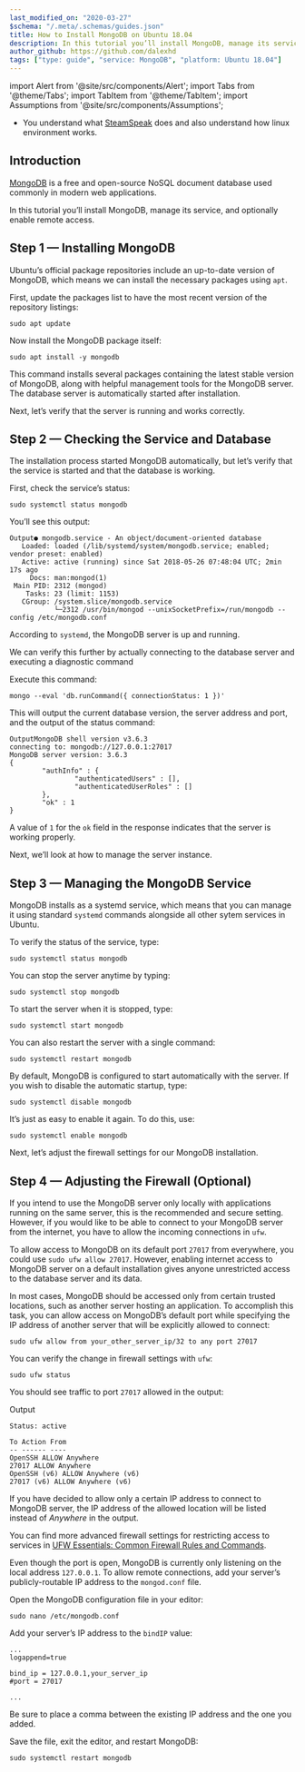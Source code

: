 ```yaml
---
last_modified_on: "2020-03-27"
$schema: "/.meta/.schemas/guides.json"
title: How to Install MongoDB on Ubuntu 18.04
description: In this tutorial you’ll install MongoDB, manage its service, and optionally enable remote access.
author_github: https://github.com/dalexhd
tags: ["type: guide", "service: MongoDB", "platform: Ubuntu 18.04"]
---
```


import Alert from '@site/src/components/Alert';
import Tabs from '@theme/Tabs';
import TabItem from '@theme/TabItem';
import Assumptions from '@site/src/components/Assumptions';

<Assumptions name="guide">

* You understand what [SteamSpeak][docs.about.concepts] does and also understand how linux environment works.

</Assumptions>

## Introduction

[MongoDB](https://www.mongodb.com/) is a free and open-source NoSQL document database used commonly in modern web applications.

In this tutorial you’ll install MongoDB, manage its service, and optionally enable remote access.

## Step 1 — Installing MongoDB

Ubuntu’s official package repositories include an up-to-date version of MongoDB, which means we can install the necessary packages using `apt`.

First, update the packages list to have the most recent version of the repository listings:

    sudo apt update

Now install the MongoDB package itself:

    sudo apt install -y mongodb

This command installs several packages containing the latest stable version of MongoDB, along with helpful management tools for the MongoDB server. The database server is automatically started after installation.

Next, let’s verify that the server is running and works correctly.

## Step 2 — Checking the Service and Database

The installation process started MongoDB automatically, but let’s verify that the service is started and that the database is working.

First, check the service’s status:

    sudo systemctl status mongodb

You’ll see this output:

    Output● mongodb.service - An object/document-oriented database
       Loaded: loaded (/lib/systemd/system/mongodb.service; enabled; vendor preset: enabled)
       Active: active (running) since Sat 2018-05-26 07:48:04 UTC; 2min 17s ago
         Docs: man:mongod(1)
     Main PID: 2312 (mongod)
        Tasks: 23 (limit: 1153)
       CGroup: /system.slice/mongodb.service
               └─2312 /usr/bin/mongod --unixSocketPrefix=/run/mongodb --config /etc/mongodb.conf

According to `systemd`, the MongoDB server is up and running.

We can verify this further by actually connecting to the database server and executing a diagnostic command

Execute this command:

    mongo --eval 'db.runCommand({ connectionStatus: 1 })'

This will output the current database version, the server address and port, and the output of the status command:

    OutputMongoDB shell version v3.6.3
    connecting to: mongodb://127.0.0.1:27017
    MongoDB server version: 3.6.3
    {
            "authInfo" : {
                    "authenticatedUsers" : [],
                    "authenticatedUserRoles" : []
            },
            "ok" : 1
    }

A value of `1` for the `ok` field in the response indicates that the server is working properly.

Next, we’ll look at how to manage the server instance.

## Step 3 — Managing the MongoDB Service

MongoDB installs as a systemd service, which means that you can manage it using standard `systemd` commands alongside all other sytem services in Ubuntu.

To verify the status of the service, type:

    sudo systemctl status mongodb

You can stop the server anytime by typing:

    sudo systemctl stop mongodb

To start the server when it is stopped, type:

    sudo systemctl start mongodb

You can also restart the server with a single command:

    sudo systemctl restart mongodb

By default, MongoDB is configured to start automatically with the server. If you wish to disable the automatic startup, type:

    sudo systemctl disable mongodb

It’s just as easy to enable it again. To do this, use:

    sudo systemctl enable mongodb

Next, let’s adjust the firewall settings for our MongoDB installation.

## Step 4 — Adjusting the Firewall (Optional)

If you intend to use the MongoDB server only locally with applications running on the same server, this is the recommended and secure setting. However, if you would like to be able to connect to your MongoDB server from the internet, you have to allow the incoming connections in `ufw`.

To allow access to MongoDB on its default port `27017` from everywhere, you could use `sudo ufw allow 27017`. However, enabling internet access to MongoDB server on a default installation gives anyone unrestricted access to the database server and its data.

In most cases, MongoDB should be accessed only from certain trusted locations, such as another server hosting an application. To accomplish this task, you can allow access on MongoDB’s default port while specifying the IP address of another server that will be explicitly allowed to connect:

    sudo ufw allow from your_other_server_ip/32 to any port 27017

You can verify the change in firewall settings with `ufw`:

    sudo ufw status

You should see traffic to port `27017` allowed in the output:

Output

    Status: active

    To Action From
    -- ------ ----
    OpenSSH ALLOW Anywhere
    27017 ALLOW Anywhere
    OpenSSH (v6) ALLOW Anywhere (v6)
    27017 (v6) ALLOW Anywhere (v6)

If you have decided to allow only a certain IP address to connect to MongoDB server, the IP address of the allowed location will be listed instead of _Anywhere_ in the output.

You can find more advanced firewall settings for restricting access to services in [UFW Essentials: Common Firewall Rules and Commands](ufw-essentials-common-firewall-rules-and-commands).

Even though the port is open, MongoDB is currently only listening on the local address `127.0.0.1`. To allow remote connections, add your server’s publicly-routable IP address to the `mongod.conf` file.

Open the MongoDB configuration file in your editor:

    sudo nano /etc/mongodb.conf

Add your server’s IP address to the `bindIP` value:

    ...
    logappend=true

    bind_ip = 127.0.0.1,your_server_ip
    #port = 27017

    ...

Be sure to place a comma between the existing IP address and the one you added.

Save the file, exit the editor, and restart MongoDB:

    sudo systemctl restart mongodb

[docs.about.concepts]: /SteamSpeak/docs/about/what-is-steamspeak/
